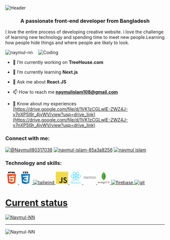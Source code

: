 ![Header](https://i.ibb.co/HG57B4V/github-header-image-2.png)
<h3 align="center">A passionate front-end developer from Bangladesh</h3>
<p align="left">I love the entire process of developing creative website. i love 
 the challenge of learning new technology and spending time to meet new people.Learning how people hide things and where people are likely to look.</p>
<img align="right" alt ="Coding" width="400" src="https://cdn.dribbble.com/users/1162077/screenshots/3848914/programmer.gif">

<p align="left"> <img src="https://komarev.com/ghpvc/?username=naymul-nn&label=Profile%20views&color=0e75b6&style=flat" alt="naymul-nn" /> </p>

- 🔭 I’m currently working on **TreeHouse.com**

- 🌱 I’m currently learning **Next.js**

- 💬 Ask me about **React.JS**

- 📫 How to reach me **naymulislam108@gmail.com**

- 📄 Know about my experiences [https://drive.google.com/file/d/1VK1zCGLwIE-ZWZ4J-v7nXP5I9r_4jvWV/view?usp=drive_link](https://drive.google.com/file/d/1VK1zCGLwIE-ZWZ4J-v7nXP5I9r_4jvWV/view?usp=drive_link)

<h3 align="left">Connect with me:</h3>
<p align="left">
<a href="https://twitter.com/@NaymulI80317038" target="blank"><img align="center" src="https://raw.githubusercontent.com/rahuldkjain/github-profile-readme-generator/master/src/images/icons/Social/twitter.svg" alt="@NaymulI80317038" height="30" width="40" /></a>
<a href="https://linkedin.com/in/naymul-islam-85a3a8256" target="blank"><img align="center" src="https://raw.githubusercontent.com/rahuldkjain/github-profile-readme-generator/master/src/images/icons/Social/linked-in-alt.svg" alt="naymul-islam-85a3a8256" height="30" width="40" /></a>
<a href="https://instagram.com/naymul islam" target="blank"><img align="center" src="https://raw.githubusercontent.com/rahuldkjain/github-profile-readme-generator/master/src/images/icons/Social/instagram.svg" alt="naymul islam" height="30" width="40" /></a>
</p>

<h3 align="left">Technology and skills:</h3>
<p align="left"> <a href="https://www.w3.org/html/" target="_blank" rel="noreferrer"> <img src="https://raw.githubusercontent.com/devicons/devicon/master/icons/html5/html5-original-wordmark.svg" alt="html5" width="40" height="40"/> </a>
  <a href="https://www.w3schools.com/css/" target="_blank" rel="noreferrer"> <img src="https://raw.githubusercontent.com/devicons/devicon/master/icons/css3/css3-original-wordmark.svg" alt="css3" width="40" height="40"/> </a> 
  <a href="https://tailwindcss.com/" target="_blank" rel="noreferrer"> <img src="https://www.vectorlogo.zone/logos/tailwindcss/tailwindcss-icon.svg" alt="tailwind" width="40" height="40"/> </a> <a href="https://developer.mozilla.org/en-US/docs/Web/JavaScript" target="_blank" rel="noreferrer"> <img src="https://raw.githubusercontent.com/devicons/devicon/master/icons/javascript/javascript-original.svg" alt="javascript" width="40" height="40"/> </a>
  <a href="https://reactjs.org/" target="_blank" rel="noreferrer"> <img src="https://raw.githubusercontent.com/devicons/devicon/master/icons/react/react-original-wordmark.svg" alt="react" width="40" height="40"/> </a>
  <a href="https://expressjs.com" target="_blank" rel="noreferrer"> <img src="https://raw.githubusercontent.com/devicons/devicon/master/icons/express/express-original-wordmark.svg" alt="express" width="40" height="40"/> </a> </a>   <a href="https://www.mongodb.com/" target="_blank" rel="noreferrer"> <img src="https://raw.githubusercontent.com/devicons/devicon/master/icons/mongodb/mongodb-original-wordmark.svg" alt="mongodb" width="40" height="40"/> </a>  <a href="https://firebase.google.com/" target="_blank" rel="noreferrer"> <img src="https://www.vectorlogo.zone/logos/firebase/firebase-icon.svg" alt="firebase" width="40" height="40"/> </a> <a href="https://git-scm.com/" target="_blank" rel="noreferrer"> <img src="https://www.vectorlogo.zone/logos/git-scm/git-scm-icon.svg" alt="git" width="40" height="40"/>   </p>
<h1 align="left"> Current status</h1>
<p><img align="center" src="https://github-readme-streak-stats.herokuapp.com/?user=Naymul-NN&" alt="Naymul-NN" /></p>
<hr />
<p><img align="left" src="https://github-readme-stats.vercel.app/api/top-langs?username=Naymul-NN&show_icons=true&locale=en&layout=compact" alt="Naymul-NN" /></p>



